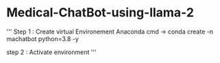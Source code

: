 # Medical-ChatBot-using-llama-2
'''
Step 1 : Create virtual Environement 
Anaconda cmd -> conda create -n machatbot python=3.8 -y

step 2 : Activate environment
'''